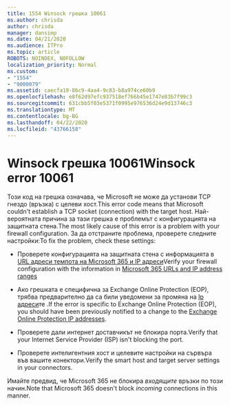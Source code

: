 ```yaml
---
title: 1554 Winsock грешка 10061
ms.author: chrisda
author: chrisda
manager: dansimp
ms.date: 04/21/2020
ms.audience: ITPro
ms.topic: article
ROBOTS: NOINDEX, NOFOLLOW
localization_priority: Normal
ms.custom:
- "1554"
- "9000079"
ms.assetid: caecfa19-86c9-4aa4-9c83-b8a974ce60b9
ms.openlocfilehash: e8f62d97efc937518ef766b45e1747e83b7f99c3
ms.sourcegitcommit: 631cbb5f03e5371f0995e976536d24e9d13746c3
ms.translationtype: MT
ms.contentlocale: bg-BG
ms.lasthandoff: 04/22/2020
ms.locfileid: "43766158"
---
```

# <a name="winsock-error-10061"></a><span data-ttu-id="67ee2-102">Winsock грешка 10061</span><span class="sxs-lookup"><span data-stu-id="67ee2-102">Winsock error 10061</span></span>

<span data-ttu-id="67ee2-103">Този код на грешка означава, че Microsoft не може да установи TCP гнездо (връзка) с целеви хост.</span><span class="sxs-lookup"><span data-stu-id="67ee2-103">This error code means that Microsoft couldn't establish a TCP socket (connection) with the target host.</span></span> <span data-ttu-id="67ee2-104">Най-вероятната причина за тази грешка е проблемът с конфигурацията на защитната стена.</span><span class="sxs-lookup"><span data-stu-id="67ee2-104">The most likely cause of this error is a problem with your firewall configuration.</span></span> <span data-ttu-id="67ee2-105">За да отстраните проблема, проверете следните настройки:</span><span class="sxs-lookup"><span data-stu-id="67ee2-105">To fix the problem, check these settings:</span></span>

- <span data-ttu-id="67ee2-106">Проверете конфигурацията на защитната стена с информацията в [URL адреси темпота на Microsoft 365 и IP адреси](https://docs.microsoft.com/office365/enterprise/urls-and-ip-address-ranges)</span><span class="sxs-lookup"><span data-stu-id="67ee2-106">Verify your firewall configuration with the information in [Microsoft 365 URLs and IP address ranges](https://docs.microsoft.com/office365/enterprise/urls-and-ip-address-ranges)</span></span>

- <span data-ttu-id="67ee2-107">Ако грешката е специфична за Exchange Online Protection (EOP), трябва предварително да са били уведомени за промяна на [Ip адреси](https://docs.microsoft.com/office365/SecurityCompliance/eop/exchange-online-protection-ip-addresses)те .</span><span class="sxs-lookup"><span data-stu-id="67ee2-107">If the error is specific to Exchange Online Protection (EOP), you should have been previously notified to a change to the [Exchange Online Protection IP addresses](https://docs.microsoft.com/office365/SecurityCompliance/eop/exchange-online-protection-ip-addresses).</span></span>

- <span data-ttu-id="67ee2-108">Проверете дали интернет доставчикът не блокира порта.</span><span class="sxs-lookup"><span data-stu-id="67ee2-108">Verify that your Internet Service Provider (ISP) isn't blocking the port.</span></span>

- <span data-ttu-id="67ee2-109">Проверете интелигентния хост и целевите настройки на сървъра във вашите конектори.</span><span class="sxs-lookup"><span data-stu-id="67ee2-109">Verify the smart host and target server settings in your connectors.</span></span>

<span data-ttu-id="67ee2-110">Имайте предвид, че Microsoft 365 не блокира *входящите* връзки по този начин.</span><span class="sxs-lookup"><span data-stu-id="67ee2-110">Note that Microsoft 365 doesn't block *incoming* connections in this manner.</span></span>

